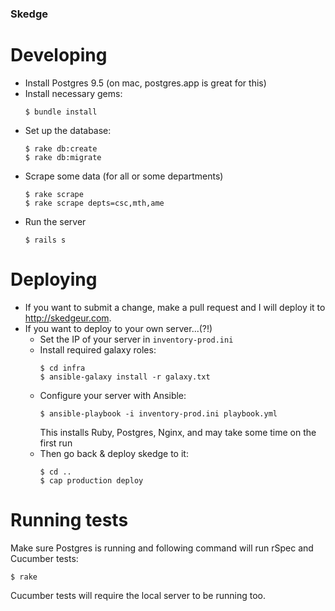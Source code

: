 ### Skedge

# Developing

- Install Postgres 9.5 (on mac, postgres.app is great for this)
- Install necessary gems:
  ```
  $ bundle install
  ```
- Set up the database:
  ```
  $ rake db:create
  $ rake db:migrate
  ```
- Scrape some data (for all or some departments)
  ```
  $ rake scrape
  $ rake scrape depts=csc,mth,ame
  ```
- Run the server
  ```
  $ rails s
  ```

# Deploying

- If you want to submit a change, make a pull request and I will deploy it to http://skedgeur.com.
- If you want to deploy to your own server...(?!)
  - Set the IP of your server in `inventory-prod.ini`
  - Install required galaxy roles:
    ```
    $ cd infra
    $ ansible-galaxy install -r galaxy.txt
    ```
  - Configure your server with Ansible:
    ```
    $ ansible-playbook -i inventory-prod.ini playbook.yml
    ```
    This installs Ruby, Postgres, Nginx, and may take some time on the first run
  - Then go back & deploy skedge to it:
    ```
    $ cd ..
    $ cap production deploy
    ```

# Running tests

Make sure Postgres is running and following command will run rSpec and Cucumber tests:

```
$ rake
```

Cucumber tests will require the local server to be running too.